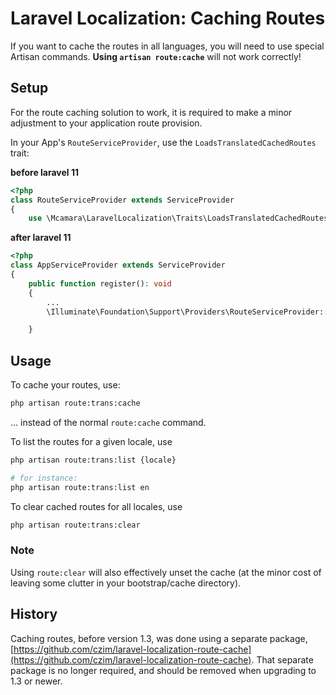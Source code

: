 # Laravel Localization: Caching Routes

If you want to cache the routes in all languages, you will need to use special Artisan commands. **Using `artisan route:cache`** will not work correctly!

## Setup

For the route caching solution to work, it is required to make a minor adjustment to your application route provision.

In your App's `RouteServiceProvider`, use the `LoadsTranslatedCachedRoutes` trait:

**before laravel 11**
```php
<?php
class RouteServiceProvider extends ServiceProvider
{
    use \Mcamara\LaravelLocalization\Traits\LoadsTranslatedCachedRoutes;
```
**after laravel 11** 
```php
<?php
class AppServiceProvider extends ServiceProvider
{
    public function register(): void
    {
        ...
        \Illuminate\Foundation\Support\Providers\RouteServiceProvider::loadCachedRoutesUsing(fn() => (new CachedTranslatedRouteLoader($this->app))());

    }
```

## Usage

To cache your routes, use:

``` bash
php artisan route:trans:cache
```

... instead of the normal `route:cache` command.

To list the routes for a given locale, use 

``` bash
php artisan route:trans:list {locale}

# for instance:
php artisan route:trans:list en
```

To clear cached routes for all locales, use

``` bash
php artisan route:trans:clear
```

### Note

Using `route:clear` will also effectively unset the cache (at the minor cost of leaving some clutter in your bootstrap/cache directory).


## History

Caching routes, before version 1.3, was done using a separate package, 
 [https://github.com/czim/laravel-localization-route-cache](https://github.com/czim/laravel-localization-route-cache).
 That separate package is no longer required, and should be removed when upgrading to 1.3 or newer. 


